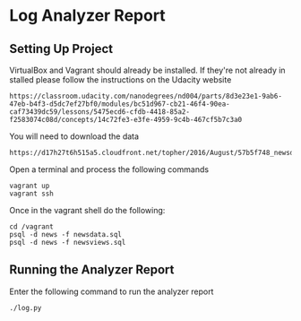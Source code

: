 # Log Analyzer Report

## Setting Up Project

VirtualBox and Vagrant should already be installed. If they're not already in stalled please follow the
instructions on the Udacity website

    https://classroom.udacity.com/nanodegrees/nd004/parts/8d3e23e1-9ab6-47eb-b4f3-d5dc7ef27bf0/modules/bc51d967-cb21-46f4-90ea-caf73439dc59/lessons/5475ecd6-cfdb-4418-85a2-f2583074c08d/concepts/14c72fe3-e3fe-4959-9c4b-467cf5b7c3a0

You will need to download the data

    https://d17h27t6h515a5.cloudfront.net/topher/2016/August/57b5f748_newsdata/newsdata.zip

Open a terminal and process the following commands

    vagrant up
    vagrant ssh

Once in the vagrant shell do the following:

    cd /vagrant
    psql -d news -f newsdata.sql
    psql -d news -f newsviews.sql

## Running the Analyzer Report

Enter the following command to run the analyzer report

    ./log.py

